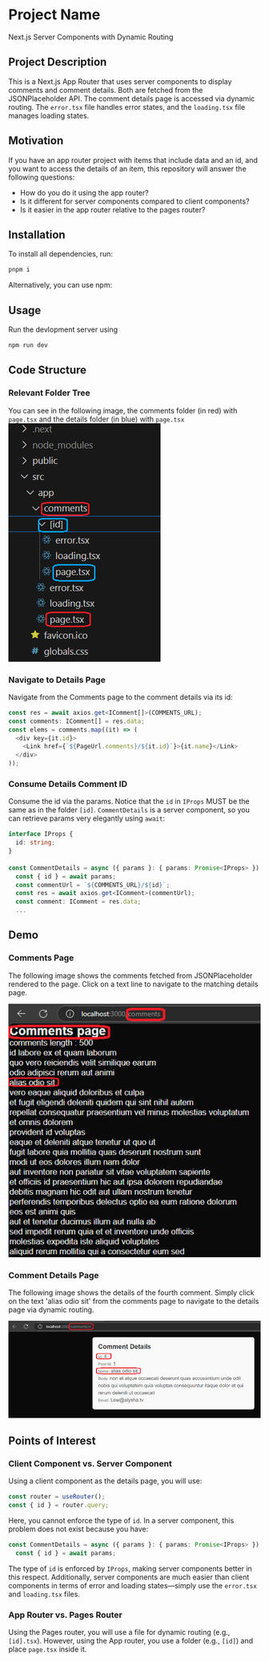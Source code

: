 <h1>Project Name</h1>
<p>Next.js Server Components with Dynamic Routing</p>

<h2>Project Description</h2>
<div>This is a Next.js App Router that uses server components to display comments and comment details. Both are fetched from the JSONPlaceholder API. The comment details page is accessed via dynamic routing. The <code>error.tsx</code> file handles error states, and the <code>loading.tsx</code> file manages loading states.</div>

<h2>Motivation</h2>
<p>If you have an app router project with items that include data and an id, and you want to access the details of an item, this repository will answer the following questions:</p>
<ul>
  <li>How do you do it using the app router?</li>
  <li>Is it different for server components compared to client components?</li>
  <li>Is it easier in the app router relative to the pages router?</li>
</ul>

<h2>Installation</h2>

To install all dependencies, run:

```ts
pnpm i
```

Alternatively, you can use npm:

<h2>Usage</h2>
Run the devlopment server using

```bash
npm run dev
```

<h2>Code Structure</h2>

<h3>Relevant Folder Tree</h3>
<div>You can see in the following image, the comments folder (in red) with <code>page.tsx</code> and the details folder (in blue) with <code>page.tsx</code></div>

<img src='./figs/relevant-folder-tree.png' alt='Folder Tree Diagram' />

<h3>Navigate to Details Page</h3>
<p>Navigate from the Comments page to the comment details via its id:</p>

```ts
const res = await axios.get<IComment[]>(COMMENTS_URL);
const comments: IComment[] = res.data;
const elems = comments.map((it) => (
  <div key={it.id}>
    <Link href={`${PageUrl.comments}/${it.id}`}>{it.name}</Link>
  </div>
));
```

<h3>Consume Details Comment ID</h3> 
<div>Consume the id via the params. Notice that the <code>id</code> in <code>IProps</code> MUST be the same as in the folder <code>[id]</code>. <code>CommentDetails</code> is a server component, so you can retrieve params very elegantly using <code>await</code>:
</div>

```ts
interface IProps {
  id: string;
}

const CommentDetails = async ({ params }: { params: Promise<IProps> }) => {
  const { id } = await params;
  const commentUrl = `${COMMENTS_URL}/${id}`;
  const res = await axios.get<IComment>(commentUrl);
  const comment: IComment = res.data;
  ...
```

<h2>Demo</h2>

<h3>Comments Page</h3>
<p>The following image shows the comments fetched from JSONPlaceholder rendered to the page. Click on a text line to navigate to the matching details page.</p>

<img src='./figs/comments-page.png' alt='Comments Page Screenshot' />

<h3>Comment Details Page</h3>
<p>The following image shows the details of the fourth comment. Simply click on the text 'alias odio sit' from the comments page to navigate to the details page via dynamic routing.</p>

<img src='./figs/id-4.png' alt='Comment Details Page Screenshot' />

<h2>Points of Interest</h2>

<h3>Client Component vs. Server Component</h3>

Using a client component as the details page, you will use:

```ts
const router = useRouter();
const { id } = router.query;
```

Here, you cannot enforce the type of <code>id</code>. In a server component, this problem does not exist because you have:

```ts
const CommentDetails = async ({ params }: { params: Promise<IProps> }) => {
  const { id } = await params;
```

The type of <code>id</code> is enforced by <code>IProps</code>, making server components better in this respect. Additionally, server components are much easier than client components in terms of error and loading states—simply use the <code>error.tsx</code> and <code>loading.tsx</code> files.</li> </ul>

<h3>App Router vs. Pages Router</h3> 
<div>Using the Pages router, you will use a file for dynamic routing (e.g., <code>[id].tsx</code>). However, using the App router, you use a folder (e.g., <code>[id]</code>) and place <code>page.tsx</code> inside it.</div>
